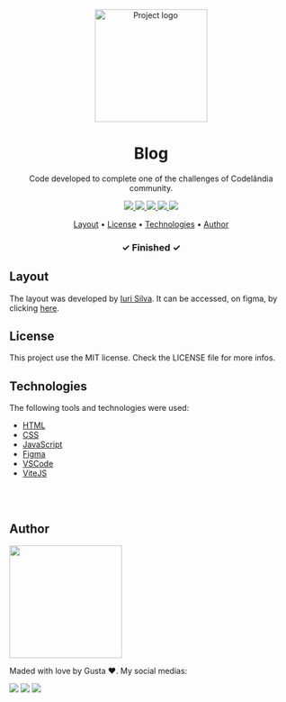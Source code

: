 <div align="center">
    <img src="https://i.ibb.co/c3MyBzF/blog-1.png" alt="Project logo" align="center" width=200px>
    <h1>Blog</h1>
    <p>Code developed to complete one of the challenges of Codelândia community.</p>
    <a href="https://developer.mozilla.org/pt-BR/docs/Web/HTML" target="_blank">
        <img src="https://img.shields.io/static/v1?label=HTML&message=V5&color=2add1a&style=for-the-badge&logo=">
    </a>
    <a href="https://developer.mozilla.org/pt-BR/docs/Web/CSS/" target="_blank">
        <img src="https://img.shields.io/static/v1?label=CSS&message=V3&color=2add1a&style=for-the-badge&logo=">
    </a>
    <a href="https://developer.mozilla.org/pt-BR/docs/Web/JavaScript" target="_blank">
        <img src="https://img.shields.io/static/v1?label=JS&message=ES6&color=2add1a&style=for-the-badge&logo=">
    </a>
    <a href="https://www.canva.com" target="_blank">
        <img src="https://img.shields.io/static/v1?label=Figma&message=UX/UI&color=2add1a&style=for-the-badge&logo=">
    </a>
    <a href="https://vitejs.dev/" target="_blank">
        <img src="https://img.shields.io/static/v1?label=ViteJS&message=V2.0&color=2add1a&style=for-the-badge&logo=">
    </a>
</div>

<p align="center">
    <a href="#layout">Layout</a> •
    <a href="#license">License</a> • 
    <a href="#technologies">Technologies</a> • 
    <a href="#author">Author</a>
</p>

<h3 align="center">✓ Finished ✓</h3>

<div id="layout">
    <h2>Layout</h2>
    <p>The layout was developed by <a href="https://github.com/iuricode">Iuri Silva</a>. It can be accessed, on figma, by clicking <a href="https://www.figma.com/file/Yb9IBH56g7T1hdIyZ3BMNO/Desafios---Codel%C3%A2ndia?node-id=624%3A2">here</a>.</p>
</div>

<div id="license">
    <h2>License</h2>
    <p>This project use the MIT license. Check the LICENSE file for more infos.</p>
<div>
 
<div id="technologies">
    <h2>Technologies</h2>
    <p>The following tools and technologies were used:</p>
    <ul>
        <li><a href="https://developer.mozilla.org/pt-BR/docs/Web/HTML" target="_blank">HTML</a></li>
        <li><a href="https://developer.mozilla.org/pt-BR/docs/Web/CSS/" target="_blank">CSS</a></li>
        <li><a href="https://developer.mozilla.org/pt-BR/docs/Web/JavaScript" target="_blank">JavaScript</a></li>
        <li><a href="https://figma.com" target="_blank">Figma</a></li>
        <li><a href="https://code.visualstudio.com/" target="_blank">VSCode</a></li>
        <li><a href="https://vitejs.dev/" target="_blank">ViteJS</a></li>
    </ul>
    <br>
    <br>
<div>
  
<div id="author">
    <h2>Author</h2>
    <img src="https://i.ibb.co/zmSvf43/Gustavo.png" width="200px">
    <p>Maded with love by Gusta ❤️. My social medias:</p>
    <a href="https://www.instagram.com/gustavo_santosfr/" target="_blank"><img src="https://img.shields.io/badge/Instagram-E4405F?style=for-the-badge&logo=instagram&logoColor=white" target="_blank"></a>
    <a href="https://www.linkedin.com/in/gustavo-ferreira-dos-santos-a3b6b1231/" target="_blank"><img src="https://img.shields.io/badge/LinkedIn-0077B5?style=for-the-badge&logo=linkedin&logoColor=white" target="_blank"></a>
    <a href="https://github.com/Gusta-snt" target="_blank"><img src="https://img.shields.io/badge/GitHub-100000?style=for-the-badge&logo=github&logoColor=white" target="_blank"></a>
</div>
